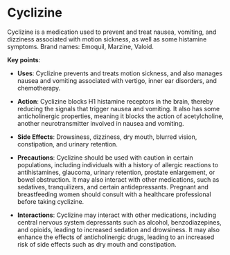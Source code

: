 <!--
source: gpt-3 + jph editing
brands: Emoquil, Marzine, Valoid
tags: antinauseas
-->

# Cyclizine

Cyclizine is a medication used to prevent and treat nausea, vomiting, and dizziness associated with motion sickness, as well as some histamine symptoms. Brand names: Emoquil, Marzine, Valoid.

**Key points**:

* **Uses**: Cyclizine prevents and treats motion sickness, and also manages nausea and vomiting associated with vertigo, inner ear disorders, and chemotherapy.

* **Action**: Cyclizine blocks H1 histamine receptors in the brain, thereby reducing the signals that trigger nausea and vomiting. It also has some anticholinergic properties, meaning it blocks the action of acetylcholine, another neurotransmitter involved in nausea and vomiting.

* **Side Effects**: Drowsiness, dizziness, dry mouth, blurred vision, constipation, and urinary retention.

* **Precautions**: Cyclizine should be used with caution in certain populations, including individuals with a history of allergic reactions to antihistamines, glaucoma, urinary retention, prostate enlargement, or bowel obstruction. It may also interact with other medications, such as sedatives, tranquilizers, and certain antidepressants. Pregnant and breastfeeding women should consult with a healthcare professional before taking cyclizine.

* **Interactions**: Cyclizine may interact with other medications, including central nervous system depressants such as alcohol, benzodiazepines, and opioids, leading to increased sedation and drowsiness. It may also enhance the effects of anticholinergic drugs, leading to an increased risk of side effects such as dry mouth and constipation.
